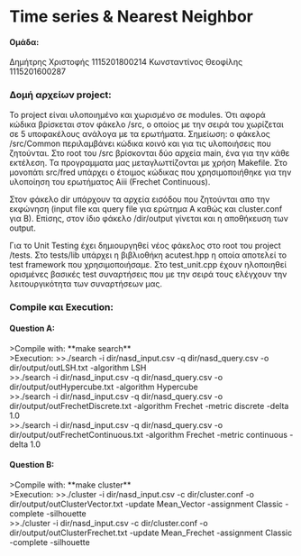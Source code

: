 <h1> Time series & Nearest Neighbor </h1>

<h4>Ομάδα:</h4> Δημήτρης Χριστοφής 1115201800214 Κωνσταντίνος Θεοφίλης 1115201600287<br/>

<h3>Δομή αρχείων project:</h3>
<p>Το project είναι υλοποιημένο και χωρισμένο σε modules. 
Ότι αφορά κώδικα βρίσκεται στον φάκελο /src, ο οποίος με την σειρά του χωρίζεται σε 5 υποφακέλους ανάλογα με τα ερωτήματα. Σημείωση: ο φάκελος /src/Common περιλαμβάνει κώδικα κοινό και για τις υλοποιήσεις που ζητούνται. Στο root του /src βρίσκονται δύο αρχεία main, ένα για την κάθε εκτέλεση. Τα προγραμματα μας μεταγλωττίζονται με χρήση Makefile. Στο μονοπάτι src/fred υπάρχει ο έτοιμος κώδικας που χρησιμοποιήθηκε για την υλοποίηση του ερωτήματος Aiii (Frechet Continuous).
<br /></p>
<p>Στον φάκελο dir υπάρχουν τα αρχεία εισόδου που ζητούνται απο την εκφώνηση (input file και query file για ερώτημα Α καθώς και cluster.conf για Β). Επίσης, στον ίδιο φάκελο /dir/output γίνεται και η αποθήκευση των output.<br /></p>
<p>Για το Unit Testing έχει δημιουργηθεί νέος φάκελος στο root του project /tests. Στο tests/lib υπάρχει η βιβλιοθήκη acutest.hpp η οποία αποτελεί το test framework που χρησιμοποιήσαμε. Στο test_unit.cpp έχουν ηλοποιηθεί ορισμένες βασικές test συναρτήσεις που με την σειρά τους ελέγχουν την λειτουργικότητα των συναρτήσεων μας.<br /></p>

<h3>Compile και Execution:</h3>

<h4>Question A:</h4> 
>Compile with: **make search** <br />
>Execution:
>>./search -i dir/nasd_input.csv -q dir/nasd_query.csv -o dir/output/outLSH.txt -algorithm LSH <br />
>>./search -i dir/nasd_input.csv -q dir/nasd_query.csv -o dir/output/outHypercube.txt -algorithm Hypercube <br />
>>./search -i dir/nasd_input.csv -q dir/nasd_query.csv -o dir/output/outFrechetDiscrete.txt -algorithm Frechet -metric discrete -delta 1.0<br />
>>./search -i dir/nasd_input.csv -q dir/nasd_query.csv -o dir/output/outFrechetContinuous.txt -algorithm Frechet -metric continuous -delta 1.0<br />

<h4>Question B:</h4>  
>Compile with: **make cluster**<br />
>Execution:
>>./cluster -i dir/nasd_input.csv -c dir/cluster.conf -o dir/output/outClusterVector.txt -update Mean_Vector -assignment Classic -complete -silhouette<br />
>>./cluster -i dir/nasd_input.csv -c dir/cluster.conf -o dir/output/outClusterFrechet.txt -update Mean_Frechet -assignment Classic -complete -silhouette<br />
